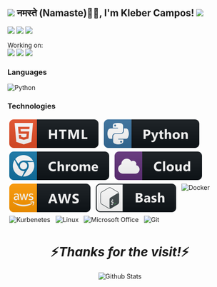 <h2><img src="https://emojis.slackmojis.com/emojis/images/1531849430/4246/blob-sunglasses.gif?1531849430" width="30"/> नमस्ते (Namaste)🙏🏻, I'm Kleber Campos! <img src="https://media.giphy.com/media/12oufCB0MyZ1Go/giphy.gif" width="50"></h2>


[![](https://img.shields.io/badge/Gmail-D14836?style=for-the-badge&logo=gmail&logoColor=white)](klebercamposs@gmail.com)
[![](https://img.shields.io/badge/GitHub-100000?style=for-the-badge&logo=github&logoColor=white)](https://github.com/KleberCamposs)
[![](https://img.shields.io/badge/LinkedIn-0077B5?style=for-the-badge&logo=linkedin&logoColor=white)](https://www.linkedin.com/in/kleber-silva-81165362/)

Working on:<br>
![](https://img.shields.io/badge/Windows-0078D6?style=flate&logo=windows&logoColor=white)
![](https://img.shields.io/badge/mac%20os-000000?style=flate&logo=apple&logoColor=white)
![](https://img.shields.io/badge/Linux-FCC624?style=flate&logo=linux&logoColor=black)

### Languages

![Python](https://img.shields.io/badge/-Python-000?&logo=Python)


### Technologies

<img src="https://raw.githubusercontent.com/8bithemant/8bithemant/master/svg/dev/languages/html.svg" alt="html" style="vertical-align:top; margin:4px">    
<img src="https://raw.githubusercontent.com/8bithemant/8bithemant/master/svg/dev/languages/python.svg" alt="python" style="vertical-align:top; margin:4px">
<img src="https://raw.githubusercontent.com/8bithemant/8bithemant/master/svg/dev/misc/chrome.svg" alt="chrome" style="vertical-align:top; margin:4px">
<img src="https://raw.githubusercontent.com/8bithemant/8bithemant/master/svg/dev/misc/cloud.svg" alt="cloud" style="vertical-align:top; margin:4px">
<img src="https://raw.githubusercontent.com/8bithemant/8bithemant/master/svg/dev/services/aws.svg" alt="aws" style="vertical-align:top; margin:4px">
<img src="https://raw.githubusercontent.com/8bithemant/8bithemant/master/svg/dev/tools/bash.svg" alt="bash" style="vertical-align:top; margin:4px">
<img src="https://img.shields.io/badge/-Docker-000?&logo=Docker" alt="Docker" style="vertical-align:top; margin:4px">
<img src="https://img.shields.io/badge/-Kubernetes-000?&logo=Kubernetes" alt="Kurbenetes" style="vertical-align:top; margin:4px">
<img src="https://img.shields.io/badge/-Linux-000?&logo=Linux" alt="Linux" style="vertical-align:top; margin:4px">
<img src="https://img.shields.io/badge/Microsoft_Office-D83B01?style=for-the-badge&logo=microsoft-office&logoColor=white" alt="Microsoft Office" style="vertical-align:top; margin:4px">
<img src="https://img.shields.io/badge/GIT-E44C30?style=for-the-badge&logo=git&logoColor=white" alt="Git" style="vertical-align:top; margin:4px">




<h1 align='center'>⚡️<i>Thanks for the visit!</i>⚡️</h1>

<p align="center">
        <img src="https://raw.githubusercontent.com/mayhemantt/mayhemantt/Update/svg/Bottom.svg" alt="Github Stats" />
</p>
